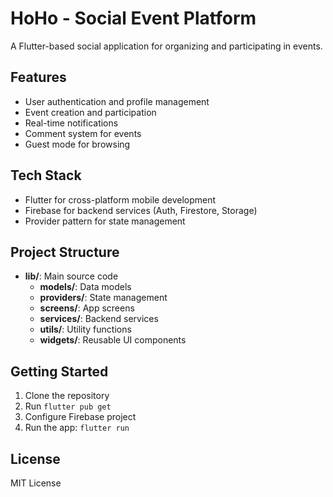 # HoHo - Social Event Platform

A Flutter-based social application for organizing and participating in events.

## Features

- User authentication and profile management
- Event creation and participation
- Real-time notifications
- Comment system for events
- Guest mode for browsing

## Tech Stack

- Flutter for cross-platform mobile development
- Firebase for backend services (Auth, Firestore, Storage)
- Provider pattern for state management

## Project Structure

- **lib/**: Main source code
  - **models/**: Data models
  - **providers/**: State management
  - **screens/**: App screens
  - **services/**: Backend services
  - **utils/**: Utility functions
  - **widgets/**: Reusable UI components

## Getting Started

1. Clone the repository
2. Run `flutter pub get`
3. Configure Firebase project
4. Run the app: `flutter run`

## License

MIT License
